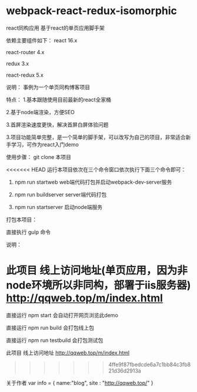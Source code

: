 # webpack-react-redux-isomorphic
react同构应用
基于react的单页应用脚手架

依赖主要组件如下：
react 16.x

react-router 4.x

redux 3.x

react-redux 5.x

说明：
事例为一个单页同构博客项目

特点：
1.基本跟随使用目前最新的react全家桶

2.基于node端渲染，方便SEO

3.首屏渲染速度更快，解决首屏白屏体验问题

3.项目功能简单完整，是一个简单的脚手架，可以改写为自己的项目，非常适合新手学习，可作为react入门demo

使用步骤：
git clone 本项目

<<<<<<< HEAD
运行本项目依次在三个命令窗口依次执行下面三个命令即可：

1. npm run startweb web端代码打包并启动webpack-dev-server服务

2. npm run buildserver server端代码打包

3. npm run startserver 启动node端服务


打包本项目：

直接执行 gulp 命令


说明：

此项目 线上访问地址(单页应用，因为非node环境所以非同构，部署于iis服务器) http://qqweb.top/m/index.html
=======
直接运行 npm start 会自动打开网页浏览此demo

直接运行 npm run build 会打包线上包

直接运行 npm run testbuild 会打包测试包

此项目 线上访问地址 http://qqweb.top/m/index.html
>>>>>>> 4ffe9f87fbedcde6a7c1bb84c3fb821d36d2913a

关于作者
  var info = {
    name:"blog",
    site : "http://qqweb.top/"
  }
